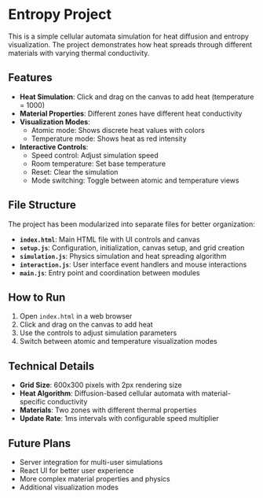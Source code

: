 # Entropy Project

This is a simple cellular automata simulation for heat diffusion and entropy visualization. The project demonstrates how heat spreads through different materials with varying thermal conductivity.

## Features

- **Heat Simulation**: Click and drag on the canvas to add heat (temperature = 1000)
- **Material Properties**: Different zones have different heat conductivity
- **Visualization Modes**: 
  - Atomic mode: Shows discrete heat values with colors
  - Temperature mode: Shows heat as red intensity
- **Interactive Controls**:
  - Speed control: Adjust simulation speed
  - Room temperature: Set base temperature
  - Reset: Clear the simulation
  - Mode switching: Toggle between atomic and temperature views

## File Structure

The project has been modularized into separate files for better organization:

- **`index.html`**: Main HTML file with UI controls and canvas
- **`setup.js`**: Configuration, initialization, canvas setup, and grid creation
- **`simulation.js`**: Physics simulation and heat spreading algorithm
- **`interaction.js`**: User interface event handlers and mouse interactions
- **`main.js`**: Entry point and coordination between modules

## How to Run

1. Open `index.html` in a web browser
2. Click and drag on the canvas to add heat
3. Use the controls to adjust simulation parameters
4. Switch between atomic and temperature visualization modes

## Technical Details

- **Grid Size**: 600x300 pixels with 2px rendering size
- **Heat Algorithm**: Diffusion-based cellular automata with material-specific conductivity
- **Materials**: Two zones with different thermal properties
- **Update Rate**: 1ms intervals with configurable speed multiplier

## Future Plans

- Server integration for multi-user simulations
- React UI for better user experience
- More complex material properties and physics
- Additional visualization modes

